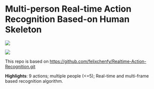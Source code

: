 
# Multi-person Real-time Action Recognition Based-on Human Skeleton

![](https://github.com/felixchenfy/Data-Storage/raw/master/EECS-433-Pattern-Recognition/recog_actions.gif)

![](https://github.com/felixchenfy/Data-Storage/raw/master/EECS-433-Pattern-Recognition/recog_actions2.gif)

This repo is based on https://github.com/felixchenfy/Realtime-Action-Recognition.git

**Highlights**: 
9 actions; multiple people (<=5); Real-time and multi-frame based recognition algorithm.
